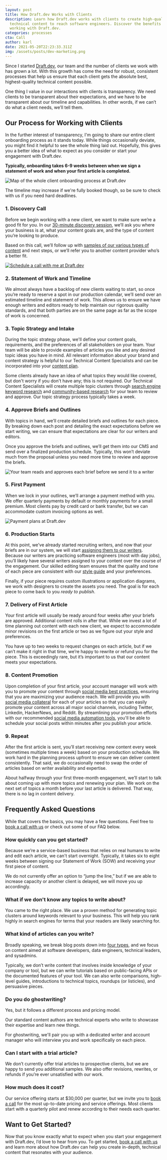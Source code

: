 ```yaml
---
layout: post
title: How Draft.dev Works with Clients
description: Learn how Draft.dev works with clients to create high-quality
  technical content to reach software engineers. Discover the benefits of
  working with Draft.dev.
categories: processes
cta: Call
author: karl
date: 2021-05-20T22:23:33.311Z
img: /assets/posts/dev-marketing.png
---
```

Since I started [Draft.dev](http://draft.dev/), our team and the number of clients we work with has grown a lot. With this growth has come the need for robust, consistent processes that help us ensure that each client gets the absolute best, highest-quality technical content possible.

One thing I value in our interactions with clients is transparency. We need clients to be transparent about their expectations, and we have to be transparent about our timeline and capabilities. In other words, if we can’t do what a client needs, we’ll tell them.


## Our Process for Working with Clients
In the further interest of transparency, I'm going to share our entire client onboarding process as it stands today. While things occasionally deviate, you might find it helpful to see the whole thing laid out. Hopefully, this gives you a better idea of what to expect as you consider or start your engagement with Draft.dev.

**Typically, onboarding takes 6-9 weeks between when we sign a statement of work and when your first article is completed.**


![Map of the whole client onboarding process at Draft.dev](https://i.imgur.com/ZBFxNym.png)

The timeline may increase if we're fully booked though, so be sure to check with us if you need hard deadlines.

### 1. Discovery Call

Before we begin working with a new client, we want to make sure we’re a good fit for you. In our [30-minute discovery session](https://draft.dev/call), we’ll ask you where your business is at, what your content goals are, and the type of content you’re looking to produce.

Based on this call, we’ll follow up with [samples of our various types of content](https://draft.dev/learn/content-types-and-deliverables-what-are-they) and next steps, or we’ll refer you to another content provider who’s a better fit.

[![Schedule a call with me at Draft.dev](https://i.imgur.com/hXAlmgs.png)](https://draft.dev/call)

### 2. Statement of Work and Timeline
We almost always have a backlog of new clients waiting to start, so once you’re ready to reserve a spot in our production calendar, we’ll send over an estimated timeline and statement of work. This allows us to ensure we have enough writers and editors ready to help maintain our rigorous quality standards, and that both parties are on the same page as far as the scope of work is concerned.

### 3. Topic Strategy and Intake
During the topic strategy phase, we'll define your content goals, requirements, and the preferences of all stakeholders on your team. Your team will be able to provide examples of articles you like and any desired topic ideas you have in mind. All relevant information about your brand and content strategy is helpful to our Technical Content Specialists and can be incorporated into your [content plan](https://draft.dev/learn/content-plan).

Some clients already have an idea of what topics they would like covered, but don't worry if you don't have any; this is not required. Our Technical Content Specialists will create multiple topic clusters through [search engine keyword research](https://draft.dev/learn/topic-clusters) and [community-based research](https://draft.dev/learn/community-research) for your team to review and approve. Our topic strategy process typically takes a week.


### 4. Approve Briefs and Outlines
With topics in hand, we’ll create detailed briefs and outlines for each piece. By breaking down each post and detailing the exact expectations before we start writing, we can ensure that expectations are clear for our writers and editors.

Once you approve the briefs and outlines, we’ll get them into our CMS and send over a finalized production schedule. Typically, this won’t deviate much from the proposal unless you need more time to review and approve the briefs.


![Your team reads and approves each brief before we send it to a writer](https://i.imgur.com/LWAdWIq.jpg)

### 5. First Payment
When we lock in your outlines, we’ll arrange a payment method with you. We offer quarterly payments by default or monthly payments for a small premium. Most clients pay by credit card or bank transfer, but we can accommodate custom invoicing options as well.

![Payment plans at Draft.dev](https://draft.dev/learn/assets/posts/pennies-20.png)

### 6. Production Starts
At this point, we’ve already started recruiting writers, and now that your briefs are in our system, we will start [assigning them to our writers](https://draft.dev/learn/matching-writers). Because our writers are practicing software engineers (most with day jobs), you’ll likely have several writers assigned to your content over the course of the engagement. Our skilled editing team ensures that the quality and tone of each piece are consistent with our [style guide](https://draft.dev/learn/styleguide) and your preferences.

Finally, if your piece requires custom illustrations or application diagrams, we work with designers to create the assets you need. The goal is for each piece to come back to you _ready to publish_.


### 7. Delivery of First Article

Your first article will usually be ready around four weeks after your briefs are approved. Additional content rolls in after that. While we invest a lot of time planning out content with each new client, we expect to accommodate minor revisions on the first article or two as we figure out your style and preferences.

You have up to two weeks to request changes on each article, but if we can’t make it right in that time, we’re happy to rewrite or refund you for the piece. This is exceedingly rare, but it’s important to us that our content meets your expectations.
### 8. Content Promotion
Upon completion of your first article, your account manager will work with you to promote your content through [social media best practices](https://draft.dev/learn/promotion), ensuring that you are maximizing your audience reach. We will provide you with [social media collateral](https://draft.dev/learn/announcing-social-collateral-from-draft-dev) for each of your articles so that you can easily promote your content across all major social channels, including Twitter, Linkedin, HackerNews, and Reddit. By streamlining your promotion efforts with our recommended [social media automation tools](https://draft.dev/learn/social-media-automation), you'll be able to schedule your social posts within minutes after you publish your article.



### 9. Repeat
After the first article is sent, you’ll start receiving new content every week (sometimes multiple times a week) based on your production schedule. We work hard in the planning process upfront to ensure we can deliver content consistently. That said, we do occasionally need to swap the order of articles based on writer availability and expertise.

About halfway through your first three-month engagement, we’ll start to talk about coming up with more topics and renewing your plan. We work on the next set of topics a month before your last article is delivered. That way, there is no lag in content delivery.

## Frequently Asked Questions
While that covers the basics, you may have a few questions. Feel free to [book a call with us](https://draft.dev/call) or check out some of our FAQ below.

### How quickly can you get started?
Because we’re a service-based business that relies on real humans to write and edit each article, we can't start overnight. Typically, it takes six to eight weeks between signing our Statement of Work (SOW) and receiving your first piece of content.

We do not currently offer an option to “jump the line,” but if we are able to increase capacity or another client is delayed, we will move you up accordingly.

### What if we don't know any topics to write about?
You came to the right place. We use a proven method for generating topic clusters around keywords relevant to your business. This will help you rank highly in search engines for terms that your readers are likely searching for.

### What kind of articles can you write?
Broadly speaking, we break blog posts down into [four types](https://draft.dev/content-types), and we focus on content aimed at software developers, data engineers, technical leaders, and sysadmins.

Typically, we don’t write content that involves inside knowledge of your company or tool, but we can write tutorials based on public-facing APIs or the documented features of your tool. We can also write comparisons, high-level guides, introductions to technical topics, roundups (or listicles), and persuasive pieces.

### Do you do ghostwriting?
Yes, but it follows a different process and pricing model.

Our standard content authors are technical experts who write to showcase their expertise and learn new things.

For ghostwriting, we'll pair you up with a dedicated writer and account manager who will interview you and work specifically on each piece.

### Can I start with a trial article?
We don’t currently offer trial articles to prospective clients, but we are happy to send you additional samples. We also offer revisions, rewrites, or refunds if you’re ever unsatisfied with our work.

### How much does it cost?
Our service offering starts at $30,000 per quarter, but we invite you to [book a call](https://draft.dev/call) for the most up-to-date pricing and service offerings. Most clients start with a quarterly pilot and renew according to their needs each quarter.

## Want to Get Started?
Now that you know exactly what to expect when you start your engagement with Draft.dev, I’d love to hear from you. To get started, [book a call with us](https://draft.dev/call) and learn more about how Draft.dev can help you create in-depth, technical content that resonates with your audience.
